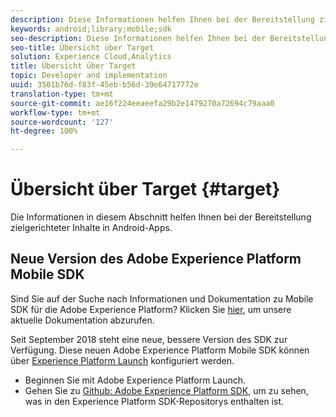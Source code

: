 ```yaml
---
description: Diese Informationen helfen Ihnen bei der Bereitstellung zielgerichteter Inhalte in Android-Anwendungen.
keywords: android;library;mobile;sdk
seo-description: Diese Informationen helfen Ihnen bei der Bereitstellung zielgerichteter Inhalte in Android-Anwendungen.
seo-title: Übersicht über Target
solution: Experience Cloud,Analytics
title: Übersicht über Target
topic: Developer and implementation
uuid: 3501b76d-f83f-45eb-b56d-39e64717772e
translation-type: tm+mt
source-git-commit: ae16f224eeaeefa29b2e1479270a72694c79aaa0
workflow-type: tm+mt
source-wordcount: '127'
ht-degree: 100%

---
```



# Übersicht über Target {#target}

Die Informationen in diesem Abschnitt helfen Ihnen bei der Bereitstellung zielgerichteter Inhalte in Android-Apps.

## Neue Version des Adobe Experience Platform Mobile SDK

Sind Sie auf der Suche nach Informationen und Dokumentation zu Mobile SDK für die Adobe Experience Platform? Klicken Sie [hier](https://aep-sdks.gitbook.io/docs/), um unsere aktuelle Dokumentation abzurufen.

Seit September 2018 steht eine neue, bessere Version des SDK zur Verfügung. Diese neuen Adobe Experience Platform Mobile SDK können über [Experience Platform Launch](https://www.adobe.com/de/experience-platform/launch.html) konfiguriert werden.

* Beginnen Sie mit Adobe Experience Platform Launch.
* Gehen Sie zu [Github: Adobe Experience Platform SDK](https://github.com/Adobe-Marketing-Cloud/acp-sdks), um zu sehen, was in den Experience Platform SDK-Repositorys enthalten ist.
